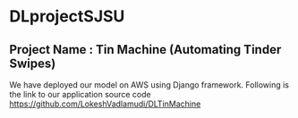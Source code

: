 # DLprojectSJSU

## **Project Name** : Tin Machine (Automating Tinder Swipes)

We have deployed our model on AWS using Django framework. Following is the link to our application source code
https://github.com/LokeshVadlamudi/DLTinMachine
